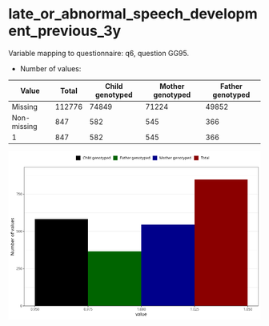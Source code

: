 # late_or_abnormal_speech_development_previous_3y
Variable mapping to questionnaire: q6, question GG95.
- Number of values:

| Value | Total | Child genotyped | Mother genotyped | Father genotyped |
| ----- | ----- | --------------- | ---------------- | ---------------- |
| Missing | 112776 | 74849 | 71224 | 49852 |
| Non-missing | 847 | 582 | 545 | 366 |
| 1 | 847 | 582 | 545 | 366 |



![](late_or_abnormal_speech_development_previous_3y_n.png)




